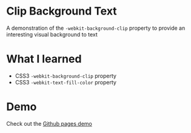 # Clip Background Text

A demonstration of the `-webkit-background-clip` property to provide an interesting visual background to text

# What I learned

- CSS3 `-webkit-background-clip` property
- CSS3 `-webkit-text-fill-color` property

# Demo

Check out the [Github pages demo](https://orangegrove1955.github.io/clip-path-text/)
